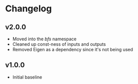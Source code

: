 # Changelog

## v2.0.0
- Moved into the *bfs* namespace
- Cleaned up const-ness of inputs and outputs
- Removed Eigen as a dependency since it's not being used

## v1.0.0
- Initial baseline
